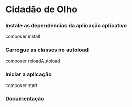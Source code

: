 # Cidadão de Olho

### Instale as dependencias da aplicação aplicativo

composer install

### Carregue as classes no autoload 

composer reloadAutoload

### Iniciar a aplicação

composer start

### [Documentação](http://localhost:8080/documentacion/index.html)